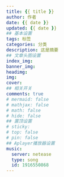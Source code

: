 ```yaml
---
title: {{ title }}
author: 作者
date: {{ date }}
updated: {{ date }}
## 基本设置
tags: 标签
categories: 分类
description: 这是摘要
## 文章头图设置
index_img: 
banner_img: 
headimg: 
img: 
cover: 
## 相关开关
comments: true
# mermaid: false
# mathjax: false
# math: false
# hide: false
## 置顶设置
# sticky:
# top: false
# pin: false
## Aplayer播放器设置
music:
  server: netease
  type: song
  id: 1916550868
---
```


